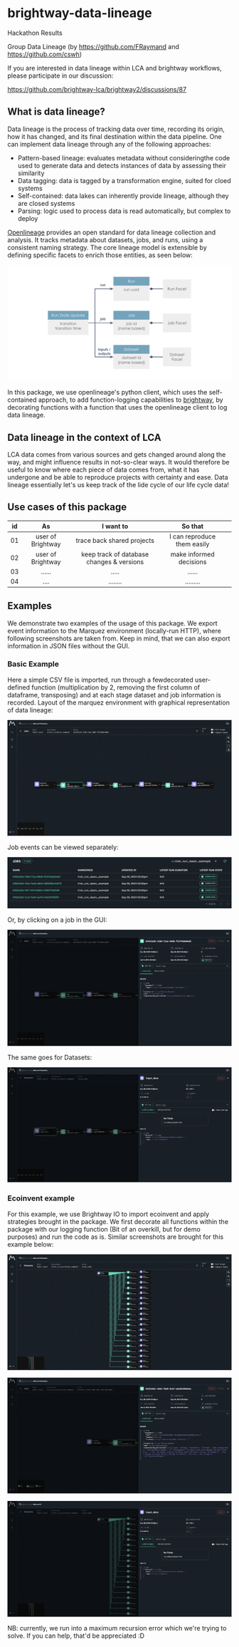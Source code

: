 # brightway-data-lineage

Hackathon Results

Group Data Lineage (by https://github.com/FRaymand and https://github.com/cswh)

If you are interested in data lineage within LCA and brightway workflows, please participate in our discussion:

https://github.com/brightway-lca/brightway2/discussions/87

## What is data lineage?
Data lineage is the process of tracking data over time, recording its origin, how it has changed, and its final destination within the data pipeline. One can implement data lineage through any of the following approaches:
- Pattern-based lineage: evaluates metadata without consideringthe code used to generate data and detects instances of data by assessing their similarity
- Data tagging: data is tagged by a transformation engine, suited for cloed systems
- Self-contained: data lakes can inherently provide lineage, although they are closed systems
- Parsing: logic used to process data is read automatically, but complex to deploy

[Openlineage](https://openlineage.io/) provides an open standard for data lineage collection and analysis. It tracks metadata about datasets, jobs, and runs, using a consistent naming strategy. The core lineage model is extensible by defining specific facets to enrich those entities, as seen below:

![openlineage events outline](images/openlineage_events_outline.svg)
                              
In this package, we use openlineage's python client, which uses the self-contained approach, to add function-logging capabilities to [brightway](https://github.com/brightway-lca/brightway25), by decorating functions with a function that uses the openlineage client to log data lineage.

## Data lineage in the context of LCA
LCA data comes from various sources and gets changed around along the way, and might influence results in not-so-clear ways. It would therefore be useful to know where each piece of data comes from, what it has undergone and be able to reproduce projects with certainty and ease. Data lineage essentially let's us keep track of the lide cycle of our life cycle data!

## Use cases of this package


|id        | As                   | I want to                                                 | So that                                          |       |
| :---:    |  :---:               |  :---:                                                    |  :---:                                           |  :---:|
| 01       | user of Brightway    | trace back shared projects                                | I can reproduce them easily                      |       |
| 02       | user of Brightway    | keep track of database changes & versions                 | make informed decisions                          |       |
| 03       | ......               | .....                                                     | ......                                           |       |
| 04       | ....                 | ........                                                  | .........                                        |       |



## Examples
We demonstrate two examples of the usage of this package. We export event information to the Marquez environment (locally-run HTTP), where following screenshots are taken from. Keep in mind, that we can also export information in JSON files without the GUI.
### Basic Example
Here a simple CSV file is imported, run through a fewdecorated user-defined function (multiplication by 2, removing the first column of dataframe, transposing) and at each stage dataset and job information is recorded.
Layout of the marquez environment with graphical representation of data lineage:

![basic example marquez environment](images/basic_example_marquez_env.png)

Job events can be viewed separately:

![basic example jobs_list](images/basic_example_jobs_list.png)

Or, by clicking on a job in the GUI:

![basic example job view](images/basic_example_job.png)

The same goes for Datasets:

![basic example dataset view](images/basic_example_dataset.png)


### Ecoinvent example
For this example, we use Brightway IO to import ecoinvent and apply strategies brought in the package. We first decorate all functions within the package with our logging function (Bit of an overkill, but for demo purposes) and run the code as is. 
Similar screenshots are brought for this example below:

![ecoinvent example marquez environment](images/ecoinvent_example_marquez_env.png)

![ecoinvent example job view](images/ecoinvent_example_jobs.png)

![ecoinvent example dataset view](images/ecoinvent_example_dataset.png)

NB: currently, we run into a maximum recursion error which we're trying to solve. If you can help, that'd be appreciated :D
